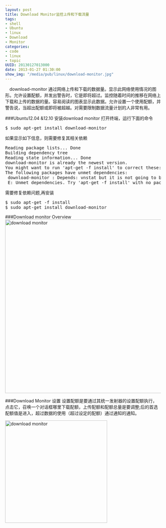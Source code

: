 ```yaml
--- 
layout: post
title: Download Monitor监控上传和下载流量
tags: 
- shell
- Ubuntu
- linux
- Download
- Monitor
categories:
- code
- linux
- topic
UUID: 20130127013000
date: 2013-01-27 01:30:00
show_img: "/media/pub/linux/download-monitor.jpg"
---
```


   　download-monitor 通过网络上传和下载的数据量。显示此网络使用情况的图形。允许设置配额，并发出警告时，它是即将超过。监控随着时间的推移在网络上下载和上传的数据的量。容易阅读的图表显示此数据。允许设置一个使用配额，并警告说，当超出配额或即将被超越。对需要限制数据流量计划的人非常有用。

###Ubuntu12.04 &12.10 安装download monitor
打开终端，运行下面的命令
<pre id="bash">
$ sudo apt-get install download-monitor
</pre>
如果显示如下信息，则需要修复其相关依赖
<pre id="bash">
Reading package lists... Done
Building dependency tree       
Reading state information... Done
download-monitor is already the newest version.
You might want to run 'apt-get -f install' to correct these:
The following packages have unmet dependencies:
 download-monitor : Depends: vnstat but it is not going to be installed
 E: Unmet dependencies. Try 'apt-get -f install' with no packages (or specify a solution).
</pre>
需要修复依赖问题,再安装
<pre id="bash">
$ sudo apt-get -f install
$ sudo apt-get install download-monitor 
</pre>

###Download monitor  Overview
<a href="{{site.url}}/media/pub/linux/download-monitor.jpg" alt="download monitor" rel="prettyPhoto[{{page.UUID}}]">
<img src="{{site.url}}/media/pub/linux/download-monitor.jpg" width="560px"  alt="download monitor" />
</a>

###Download Monitor 设置
设置配额是要通过其统一发射器的设置配额执行，点击它，召唤一个对话框哪里下载配额，上传配额和配额总量是要调整;后的首选配额值是进入，超过数据的使用（超过设定的配额）通过通知的通知。

<a href="{{site.url}}/media/pub/linux/download-monitor-setting.jpg" alt="download monitor" rel="prettyPhoto[{{page.UUID}}]">
<img src="{{site.url}}/media/pub/linux/download-monitor-setting.jpg" width="330px" class="img-center" alt="download monitor" />
</a>


